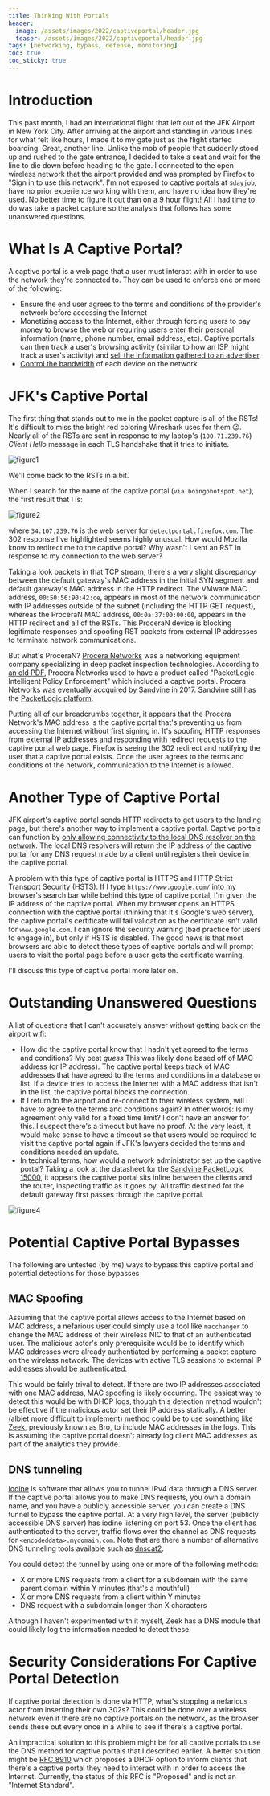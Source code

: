 ```yaml
---
title: Thinking With Portals
header:
  image: /assets/images/2022/captiveportal/header.jpg
  teaser: /assets/images/2022/captiveportal/header.jpg
tags: [networking, bypass, defense, monitoring]
toc: true
toc_sticky: true
---
```

# Introduction
This past month, I had an international flight that left out of the JFK Airport in New York City. After arriving at the airport and standing in various lines for what felt like hours, I made it to my gate just as the flight started boarding. Great, another line. Unlike the mob of people that suddenly stood up and rushed to the gate entrance, I decided to take a seat and wait for the line to die down before heading to the gate. I connected to the open wireless network that the airport provided and was prompted by Firefox to "Sign in to use this network". I'm not exposed to captive portals at `$dayjob`, have no prior experience working with them, and have no idea how they're used. No better time to figure it out than on a 9 hour flight! All I had time to do was take a packet capture so the analysis that follows has some unanswered questions.

# What Is A Captive Portal?
A captive portal is a web page that a user must interact with in order to use the network they're connected to. They can be used to enforce one or more of the following:
* Ensure the end user agrees to the terms and conditions of the provider's network before accessing the Internet
* Monetizing access to the Internet, either through forcing users to pay money to browse the web or requiring users enter their personal information (name, phone number, email address, etc). Captive portals can then track a user's browsing activity (similar to how an ISP might track a user's activity) and [sell the information gathered to an advertiser](https://purple.ai/wp-content/uploads/2021/10/Captive-Portals-Web-Main.png).
* [Control the bandwidth](https://sunnyvalley.io/docs/network-security-tutorials/what-is-captive-portal) of each device on the network

# JFK's Captive Portal
The first thing that stands out to me in the packet capture is all of the RSTs! It's difficult to miss the bright red coloring Wireshark uses for them 😉. Nearly all of the RSTs are sent in response to my laptop's (`100.71.239.76`) _Client Hello_ message in each TLS handshake that it tries to initiate.

![figure1](/assets/images/2022/captiveportal/figure1.png)

We'll come back to the RSTs in a bit.

When I search for the name of the captive portal (`via.boingohotspot.net`), the first result that I is:

![figure2](/assets/images/2022/captiveportal/figure2.png)

where `34.107.239.76` is the web server for `detectportal.firefox.com`. The 302 response I've highlighted seems highly unusual. How would Mozilla know to redirect me to the captive portal? Why wasn't I sent an RST in response to my connection to the web server?

Taking a look packets in that TCP stream, there's a very slight discrepancy between the default gateway's MAC address in the initial SYN segment and default gateway's MAC address in the HTTP redirect. The VMware MAC address, `00:50:56:90:42:ce`, appears in most of the network communication with IP addresses outside of the subnet (including the HTTP GET request), whereas the ProceraN MAC address, `00:0a:37:00:00:00`, appears in the HTTP redirect and all of the RSTs. This ProceraN device is blocking legitimate responses and spoofing RST packets from external IP addresses to terminate network communications.

But what's ProceraN? [Procera Networks](https://en.wikipedia.org/wiki/Procera_Networks) was a networking equipment company specializing in deep packet inspection technologies. According to [an old PDF](https://maser.com.au/wp-content/uploads/2016/08/Procera_Mobile_Broch_A4a.pdf), Procera Networks used to have a product called "PacketLogic Intelligent Policy Enforcement" which included a captive portal. Procera Networks was eventually [accquired by Sandvine in 2017](https://en.wikipedia.org/wiki/Sandvine). Sandvine still has the [PacketLogic platform](https://www.sandvine.com/products/packetlogic).

Putting all of our breadcrumbs together, it appears that the Procera Network's MAC address is the captive portal that's preventing us from accessing the Internet without first signing in. It's spoofing HTTP responses from external IP addresses and responding with redirect requests to the captive portal web page. Firefox is seeing the 302 redirect and notifying the user that a captive portal exists. Once the user agrees to the terms and conditions of the network, communication to the Internet is allowed.

# Another Type of Captive Portal
JFK airport's captive portal sends HTTP redirects to get users to the landing page, but there's another way to implement a captive portal. Captive portals can function by [only allowing connectivity to the local DNS resolver on the network](https://www.chromium.org/chromium-os/chromiumos-design-docs/network-portal-detection/). The local DNS resolvers will return the IP address of the captive portal for any DNS request made by a client until registers their device in the captive portal.

A problem with this type of captive portal is HTTPS and HTTP Strict Transport Security (HSTS). If I type `https://www.google.com/` into my browser's search bar while behind this type of captive portal, I'm given the IP address of the captive portal. When my browser opens an HTTPS connection with the captive portal (thinking that it's Google's web server), the captive portal's certificate will fail validation as the certificate isn't valid for `www.google.com`. I can ignore the security warning (bad practice for users to engage in), but only if HSTS is disabled. The good news is that most browsers are able to detect these types of captive portals and will prompt users to visit the portal page before a user gets the certificate warning.

I'll discuss this type of captive portal more later on.

# Outstanding Unanswered Questions
A list of questions that I can't accurately answer without getting back on the airport wifi:
* How did the captive portal know that I hadn't yet agreed to the terms and conditions? My best *guess* This was likely done based off of MAC address (or IP address). The captive portal keeps track of MAC addresses that have agreed to the terms and conditions in a database or list. If a device tries to access the Internet with a MAC address that isn't in the list, the captive portal blocks the connection.
* If I return to the airport and re-connect to their wireless system, will I have to agree to the terms and conditions again? In other words: Is my agreement only valid for a fixed time limit? I don't have an answer for this. I suspect there's a timeout but have no proof. At the very least, it would make sense to have a timeout so that users would be required to visit the captive portal again if JFK's lawyers decided the terms and conditions needed an update.
* In technical terms, how would a network administrator set up the captive portal? Taking a look at the datasheet for the [Sandvine PacketLogic 15000](https://www.sandvine.com/hubfs/Sandvine_Redesign_2019/Downloads/Datasheets/Sandvine_DS_PacketLogic15000_Platform%2020190603.pdf), it appears the captive portal sits inline between the clients and the router, inspecting traffic as it goes by. All traffic destined for the default gateway first passes through the captive portal.

![figure4](/assets/images/2022/captiveportal/figure4.png)

# Potential Captive Portal Bypasses
The following are untested (by me) ways to bypass this captive portal and potential detections for those bypasses

## MAC Spoofing
Assuming that the captive portal allows access to the Internet based on MAC address, a nefarious user could simply use a tool like `macchanger` to change the MAC address of their wireless NIC to that of an authenticated user. The malicious actor's only prerequisite would be to identify which MAC addresses were already authentiated by performing a packet capture on the wireless network. The devices with active TLS sessions to external IP addresses should be authenticated.

This would be fairly trival to detect. If there are two IP addresses associated with one MAC address, MAC spoofing is likely occurring. The easiest way to detect this would be with DHCP logs, though this detection method wouldn't be effective if the malicious actor set their IP address statically. A better (albiet more difficult to implement) method could be to use something like [Zeek](https://github.com/zeek/zeek), previously known as Bro, to include MAC addresses in the logs. This is assuming the captive portal doesn't already log client MAC addresses as part of the analytics they provide.

## DNS tunneling
[Iodine](https://github.com/yarrick/iodine) is software that allows you to tunnel IPv4 data through a DNS server. If the captive portal allows you to make DNS requests, you own a domain name, and you have a publicly accessible server, you can create a DNS tunnel to bypass the captive portal. At a very high level, the server (publicly accessible DNS server) has iodine listening on port 53. Once the client has authenticated to the server, traffic flows over the channel as DNS requests for `<encodeddata>.mydomain.com`. Note that are there a number of alternative DNS tunneling tools available such as [dnscat2](https://github.om/iagox86/dnscat2).

You could detect the tunnel by using one or more of the following methods:
* X or more DNS requests from a client for a subdomain with the same parent domain within Y minutes (that's a mouthfull)
* X or more DNS requests from a client within Y minutes
* DNS request with a subdomain longer than X characters

Although I haven't experimented with it myself, Zeek has a DNS module that could likely log the information needed to detect these.

# Security Considerations For Captive Portal Detection
If captive portal detection is done via HTTP, what's stopping a nefarious actor from inserting their own 302s? This could be done over a wireless network even if there are no captive portals on the network, as the browser sends these out every once in a while to see if there's a captive portal.

An impractical solution to this problem might be for all captive portals to use the DNS method for captive portals that I described earlier. A better solution might be [RFC 8910](https://datatracker.ietf.org/doc/rfc8910/) which proposes a DHCP option to inform clients that there's a captive portal they need to interact with in order to access the Internet. Currently, the status of this RFC is "Proposed" and is not an "Internet Standard".
